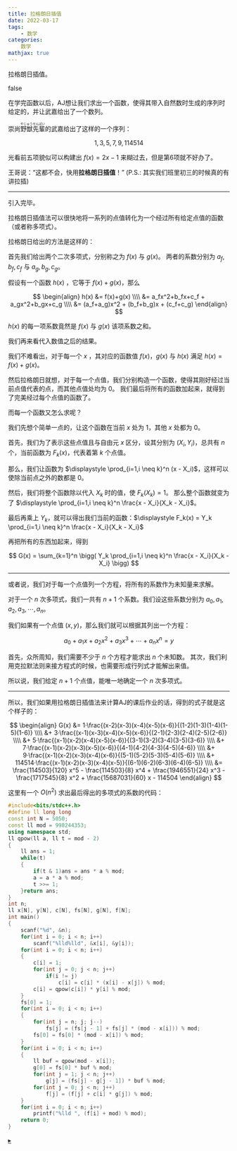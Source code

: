 ```yaml
---
title: 拉格朗日插值
date: 2022-03-17
tags:
	- 数学
categories:
	数学
mathjax: true
---
```


拉格朗日插值。

<!--more-->

<div id="problem-card-vis">false</div>

在学完函数以后，AJ想让我们求出一个函数，使得其带入自然数时生成的序列时给定的，并让武嘉给出了一个数列。

崇尚<ruby>野獣<rt>やじゅう</rt></ruby><ruby>先輩<rt>せんぱい</rt></ruby>的武嘉给出了这样的一个序列：

$$
1,3,5,7,9,114514
$$

光看前五项貌似可以构建出 $f(x)=2x-1$ 来糊过去，但是第6项就不好办了。

王哥说：“这都不会，快用**拉格朗日插值**！”
(P.S.: 其实我们班里初三的时候真的有讲拉插)

----

引入完毕。

拉格朗日插值法可以很快地将一系列的点值转化为一个经过所有给定点值的函数（或者称多项式）。

拉格朗日给出的方法是这样的：

首先我们给出两个二次多项式，分别称之为 $f(x)$ 与 $g(x)$。
两者的系数分别为 $a_f,b_f,c_f$ 与 $a_g,b_g,c_g$。

假设有一个函数 $h(x)$ ，它等于 $f(x)+g(x)$，那么

$$
\begin{align}
h(x) &= f(x)+g(x) \\\\
&= a_fx^2+b_fx+c_f + a_gx^2+b_gx+c_g \\\\
&= (a_f+a_g)x^2 + (b_f+b_g)x + (c_f+c_g)
\end{align}
$$

$h(x)$ 的每一项系数竟然是 $f(x)$ 与 $g(x)$ 该项系数之和。

我们再来看代入数值之后的结果。

我们不难看出，对于每一个 $x$ ，其对应的函数值 $f(x)$，$g(x)$ 与 $h(x)$ 满足 $h(x)=f(x)+g(x)$。

然后拉格朗日就想，对于每一个点值，我们分别构造一个函数，使得其刚好经过当前点值代表的点，而其他点值处均为 $0$。
我们最后将所有的函数加起来，就得到了完美经过每个点值的函数了。

而每一个函数又怎么求呢？

我们先想个简单一点的，让这个函数在当前 $x$ 处为 $1$，其他 $x$ 处都为 $0$。

首先，我们为了表示这些点值且与自由元 $x$ 区分，设其分别为 $(X_i,Y_i)$，总共有 $n$ 个，当前函数为 $F_k(x)$，代表着第 $k$ 个点值。

那么，我们让函数为 $\displaystyle \prod_{i=1,i \neq k}^n (x - X_i)$，这样可以使除当前点之外的数都是 $0$。

然后，我们将整个函数除以代入 $X_k$ 时的值，使 $F_k(X_k)=1$。
那么整个函数就变为了 $\displaystyle \prod_{i=1,i \neq k}^n \frac{x - X_i}{X_k - X_i}$。

最后再乘上 $Y_k$，就可以得出我们当前的函数：$\displaystyle F_k(x) = Y_k \prod_{i=1,i \neq k}^n \frac{x - X_i}{X_k - X_i}$

再把所有的东西加起来，得到

$$
G(x) = \sum_{k=1}^n \bigg( Y_k \prod_{i=1,i \neq k}^n \frac{x - X_i}{X_k -X_i} \bigg)
$$

----

或者说，我们对于每一个点值列一个方程，将所有的系数作为未知量来求解。

对于一个 $n$ 次多项式，我们一共有 $n+1$ 个系数。我们设这些系数分别为 $a_0,a_1,a_2,a_3,\cdots ,a_n$。

我们如果有一个点值 $(x,y)$，那么我们就可以根据其列出一个方程：

$$
a_0 + a_1 x + a_2 x^2 + a_3 x^3 + \cdots + a_n x^n = y
$$

首先，众所周知，我们需要不少于 $n$ 个方程才能求出 $n$ 个未知数。
其次，我们利用克拉默法则来接方程式的时候，也需要形成行列式才能解出来值。

所以说，我们给定 $n+1$ 个点值，能唯一地确定一个 $n$ 次多项式。

----

所以，我们如果用拉格朗日插值法来计算AJ的课后作业的话，得到的式子就是这个样子的：

$$
\begin{align}
G(x) &= 1·\frac{(x-2)(x-3)(x-4)(x-5)(x-6)}{(1-2)(1-3)(1-4)(1-5)(1-6)} 
\\\\ &+ 3·\frac{(x-1)(x-3)(x-4)(x-5)(x-6)}{(2-1)(2-3)(2-4)(2-5)(2-6)} 
\\\\ &+ 5·\frac{(x-1)(x-2)(x-4)(x-5)(x-6)}{(3-1)(3-2)(3-4)(3-5)(3-6)} 
\\\\ &+ 7·\frac{(x-1)(x-2)(x-3)(x-5)(x-6)}{(4-1)(4-2)(4-3)(4-5)(4-6)} 
\\\\ &+ 9·\frac{(x-1)(x-2)(x-3)(x-4)(x-6)}{(5-1)(5-2)(5-3)(5-4)(5-6)} 
\\\\ &+ 114514·\frac{(x-1)(x-2)(x-3)(x-4)(x-5)}{(6-1)(6-2)(6-3)(6-4)(6-5)} \\\\
&= \frac{114503}{120} x^5 - \frac{114503}{8} x^4 + \frac{1946551}{24} x^3 - \frac{1717545}{8} x^2 + \frac{15687031}{60} x - 114504
\end{align}
$$

这里有一个 $O(n^2)$ 求出最后得出的多项式的系数的代码：

``` cpp
#include<bits/stdc++.h>
#define ll long long 
const int N = 5050;
const ll mod = 998244353;
using namespace std;
ll qpow(ll a, ll t = mod - 2)
{
	ll ans = 1;
	while(t)
	{
		if(t & 1)ans = ans * a % mod;
		a = a * a % mod;
		t >>= 1;
	}return ans;
}
int n;
ll x[N], y[N], c[N], fs[N], g[N], f[N];
int main()
{
	scanf("%d", &n);
	for(int i = 0; i < n; i++)
		scanf("%lld%lld", &x[i], &y[i]);
	for(int i = 0; i < n; i++)
	{
		c[i] = 1;
		for(int j = 0; j < n; j++)
			if(i != j)
				c[i] = c[i] * (x[i] - x[j]) % mod;
		c[i] = qpow(c[i]) * y[i] % mod;
	}
	fs[0] = 1;
	for(int i = 0; i < n; i++)
	{
		for(int j = n; j; j--)
			fs[j] = (fs[j - 1] + fs[j] * (mod - x[i])) % mod;
		fs[0] = fs[0] * (mod - x[i]) % mod;
	}
	for(int i = 0; i < n; i++)
	{
		ll buf = qpow(mod - x[i]);
		g[0] = fs[0] * buf % mod;
		for(int j = 1; j < n; j++)
			g[j] = (fs[j] - g[j - 1]) * buf % mod;
		for(int j = 0; j < n; j++)
			f[j] = (f[j] + c[i] * g[j]) % mod;
	}
	for(int i = 0; i < n; i++)
		printf("%lld ", (f[i] + mod) % mod);
	return 0;
}
```

[$\blacktriangleright$](https://www.luogu.org/blog/command-block/zong-la-cha-dao-kuai-su-cha-zhi-qiu-zhi)




























































